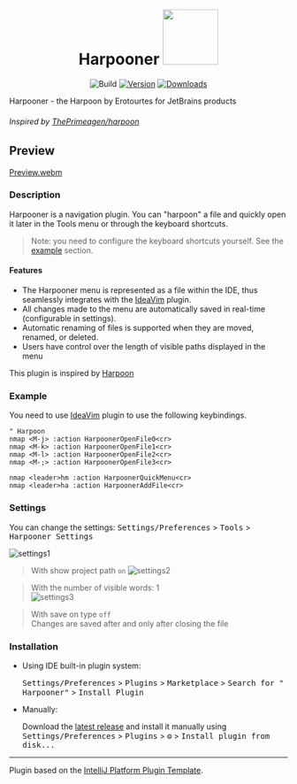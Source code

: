 <div align="center">
  <h1>Harpooner
    <img src="https://github.com/erotourtes/Harpooner/blob/main/src/main/resources/META-INF/pluginIcon.svg"  width="100" height="100">
  </h1>
  
  ![Build](https://github.com/erotourtes/Harpooner/workflows/Build/badge.svg)
  [![Version](https://img.shields.io/jetbrains/plugin/v/com.github.erotourtes.harpoon.svg)](https://plugins.jetbrains.com/plugin/21796-harpooner)
  [![Downloads](https://img.shields.io/jetbrains/plugin/d/com.github.erotourtes.harpoon.svg)](https://plugins.jetbrains.com/plugin/21796-harpooner)
</div>

Harpooner - the Harpoon by Erotourtes for JetBrains products  
###### Inspired by [ThePrimeagen/harpoon](https://github.com/ThePrimeagen/harpoon)

## Preview
[Preview.webm](https://github.com/erotourtes/Harpooner/assets/67370189/6dfed402-ac46-48fe-8331-c620cdc301be)

### Description

<!-- Plugin description -->

Harpooner is a navigation plugin. You can "harpoon" a file and quickly open it later in the Tools menu or through the
keyboard shortcuts.
> Note: you need to configure the keyboard shortcuts yourself. See
> the [example](https://github.com/erotourtes/Harpooner#example) section.

#### Features
- The Harpooner menu is represented as a file within the IDE, thus seamlessly integrates with the [IdeaVim](https://github.com/JetBrains/ideavim) plugin.
- All changes made to the menu are automatically saved in real-time (configurable in settings).
- Automatic renaming of files is supported when they are moved, renamed, or deleted.
- Users have control over the length of visible paths displayed in the menu

This plugin is inspired by [Harpoon](https://github.com/ThePrimeagen/harpoon)
<!-- Plugin description end -->

### Example
You need to use [IdeaVim](https://plugins.jetbrains.com/plugin/164-ideavim) plugin to use the following keybindings.  

```Vim
" Harpoon
nmap <M-j> :action HarpoonerOpenFile0<cr>
nmap <M-k> :action HarpoonerOpenFile1<cr>
nmap <M-l> :action HarpoonerOpenFile2<cr>
nmap <M-;> :action HarpoonerOpenFile3<cr>

nmap <leader>hm :action HarpoonerQuickMenu<cr>
nmap <leader>ha :action HarpoonerAddFile<cr>
```

### Settings
You can change the settings:
<kbd>Settings/Preferences</kbd> > <kbd>Tools</kbd> > <kbd>Harpooner Settings</kbd>

![settings1](https://github.com/erotourtes/Harpooner/assets/67370189/3073101f-d004-4321-b3ae-375c94496d9f)
> With show project path `on`
> ![settings2](https://github.com/erotourtes/Harpooner/assets/67370189/77949989-9a8c-4f04-9fbc-93afe163dd06)

> With the number of visible words: 1  
> ![settings3](https://github.com/erotourtes/Harpooner/assets/67370189/09dbde64-4d2f-4fe9-9cd4-2d46ddf3b890)

> With save on type `off`  
> Changes are saved after and only after closing the file


### Installation

- Using IDE built-in plugin system:

  <kbd>Settings/Preferences</kbd> > <kbd>Plugins</kbd> > <kbd>Marketplace</kbd> > <kbd>Search for "
  Harpooner"</kbd> > <kbd>Install Plugin</kbd>

- Manually:

  Download the [latest release](https://github.com/erotourtes/Harpooner/releases/latest) and install it manually
  using
  <kbd>Settings/Preferences</kbd> > <kbd>Plugins</kbd> > <kbd>⚙️</kbd> > <kbd>Install plugin from disk...</kbd>

---
Plugin based on the [IntelliJ Platform Plugin Template][template].

[template]: https://github.com/JetBrains/intellij-platform-plugin-template

[docs:plugin-description]: https://plugins.jetbrains.com/docs/intellij/plugin-user-experience.html#plugin-description-and-presentation
